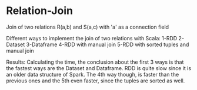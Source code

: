 # Relation-Join
Join of two relations R(a,b) and S(a,c) with 'a' as a connection field

Different ways to implement the join of two relations with Scala:
1-RDD
2-Dataset
3-Dataframe
4-RDD with manual join
5-RDD with sorted tuples and manual join

Results: Calculating the time, the conclusion about the first 3 ways is that the fastest ways are the Dataset and Dataframe. RDD is quite slow since it is an older data structure of Spark. The 4th way though, is faster than the previous ones and the 5th even faster, since the tuples are sorted as well.
